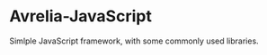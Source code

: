 Avrelia-JavaScript
==================

Simlple JavaScript framework, with some commonly used libraries.